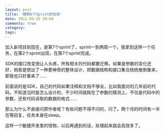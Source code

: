 ```yaml
---
layout: post
title: '横跨6个Sprint的任务'
date: 2011-05-25 20:04
comments: true
category: 
tags:
---
```

    

加入新项目到现在，是第7个sprint了，sprint一到两周一个。我拿到这样一个任务，在第2个sprint出现，在第7个sprint完成。

SDK的接口改变很让人头疼，所有相关的代码都要迁移。如果是参数的变化还好，倘若是想出了一种更神奇的整体设计，把数据结构和接口集合统统推倒重来，那我也只好重来了……

前面说的是SDK，自己的代码如果注释和文档不够全，比如我面对的几年前的代码，不知道当时是怎么设计的，不少时间就耗在了参数的猜测上，不仅是代码中的参数，还有代码读取的数据的格式……

那么为什么不直接问原作者呢？有些问题不得不问的，问了。两个月的时间有一半在等回复，任务本身在sleep。

这样一个敏捷开发里的怪物，以后再遇到的话，处理起来就会高效多了。
